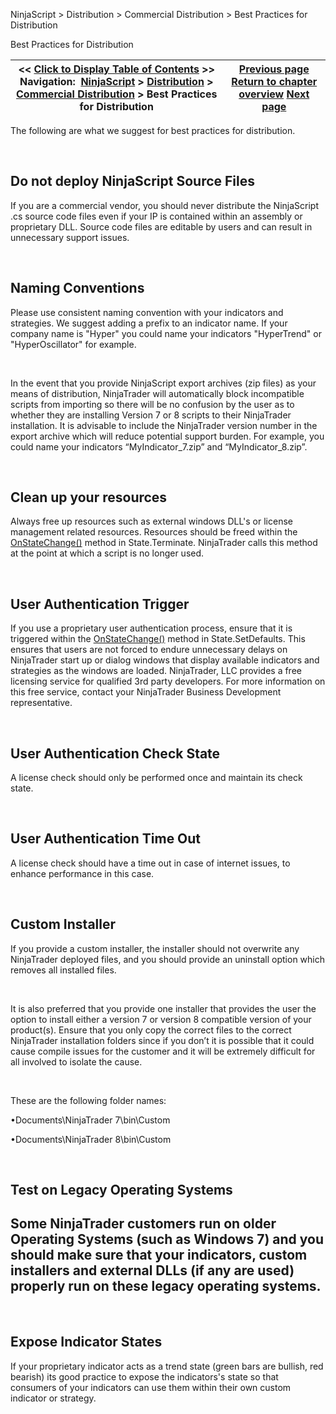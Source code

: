 ﻿


NinjaScript \> Distribution \> Commercial Distribution \> Best Practices for Distribution






















Best Practices for Distribution







| \<\< [Click to Display Table of Contents](best_practices.md) \>\> **Navigation:**     [NinjaScript](ninjascript-1.md) \> [Distribution](distribution-1.md) \> [Commercial Distribution](commercial_distribution-1.md) \> Best Practices for Distribution | [Previous page](licensing_user_authentication-1.md) [Return to chapter overview](commercial_distribution-1.md) [Next page](distribution_procedure-1.md) |
| --- | --- |











The following are what we suggest for best practices for distribution.


 


## Do not deploy NinjaScript Source Files


If you are a commercial vendor, you should never distribute the NinjaScript .cs source code files even if your IP is contained within an assembly or proprietary DLL. Source code files are editable by users and can result in unnecessary support issues.


 


## Naming Conventions


Please use consistent naming convention with your indicators and strategies. We suggest adding a prefix to an indicator name. If your company name is "Hyper" you could name your indicators "HyperTrend" or "HyperOscillator" for example.


 


In the event that you provide NinjaScript export archives (zip files) as your means of distribution, NinjaTrader will automatically block incompatible scripts from importing so there will be no confusion by the user as to whether they are installing Version 7 or 8 scripts to their NinjaTrader installation. It is advisable to include the NinjaTrader version number in the export archive which will reduce potential support burden. For example, you could name your indicators “MyIndicator\_7\.zip” and “MyIndicator\_8\.zip”.


 


## Clean up your resources


Always free up resources such as external windows DLL's or license management related resources. Resources should be freed within the [OnStateChange()](onstatechange-1.md) method in State.Terminate. NinjaTrader calls this method at the point at which a script is no longer used. 


 


## User Authentication Trigger


If you use a proprietary user authentication process, ensure that it is triggered within the [OnStateChange()](onstatechange-1.md) method in State.SetDefaults. This ensures that users are not forced to endure unnecessary delays on NinjaTrader start up or dialog windows that display available indicators and strategies as the windows are loaded. NinjaTrader, LLC provides a free licensing service for qualified 3rd party developers. For more information on this free service, contact your NinjaTrader Business Development representative.


 


## User Authentication Check State


A license check should only be performed once and maintain its check state.


 


## User Authentication Time Out


A license check should have a time out in case of internet issues, to enhance performance in this case.


 


## Custom Installer


If you provide a custom installer, the installer should not overwrite any NinjaTrader deployed files, and you should provide an uninstall option which removes all installed files.


 


It is also preferred that you provide one installer that provides the user the option to install either a version 7 or version 8 compatible version of your product(s). Ensure that you only copy the correct files to the correct NinjaTrader installation folders since if you don’t it is possible that it could cause compile issues for the customer and it will be extremely difficult for all involved to isolate the cause.


 


These are the following folder names:


•Documents\\NinjaTrader 7\\bin\\Custom

•Documents\\NinjaTrader 8\\bin\\Custom

 


## Test on Legacy Operating Systems


## Some NinjaTrader customers run on older Operating Systems (such as Windows 7\) and you should make sure that your indicators, custom installers and external DLLs (if any are used) properly run on these legacy operating systems.


 


## Expose Indicator States


If your proprietary indicator acts as a trend state (green bars are bullish, red bearish) its good practice to expose the indicators's state so that consumers of your indicators can use them within their own custom indicator or strategy. 








